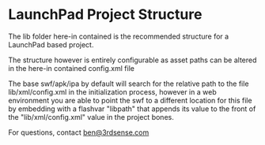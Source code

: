 LaunchPad Project Structure
===========================

The lib folder here-in contained is the recommended structure for a LaunchPad based project.

The structure however is entirely configurable as asset paths can be altered in the here-in contained config.xml file

The base swf/apk/ipa by default will search for the relative path to the file lib/xml/config.xml in the initialization process, however in a web environment you are able to point the swf to a different location for this file by embedding with a flashvar "libpath" that appends its value to the front of the "lib/xml/config.xml" value in the project bones.

For questions, contact ben@3rdsense.com
